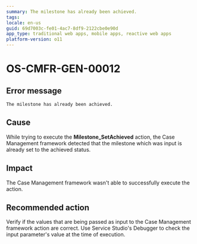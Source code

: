 ```yaml
---
summary: The milestone has already been achieved.
tags:
locale: en-us
guid: 69d7003c-fe01-4ac7-8df9-2122cbe0e90d
app_type: traditional web apps, mobile apps, reactive web apps
platform-version: o11
---
```


# OS-CMFR-GEN-00012

## Error message

`The milestone has already been achieved.`

## Cause

While trying to execute the **Milestone_SetAchieved** action, the Case Management framework detected that the milestone which was input is already set to the achieved status.

## Impact

The Case Management framework wasn't able to successfully execute the action.

## Recommended action

Verify if the values that are being passed as input to the Case Management framework action are correct. Use Service Studio's Debugger to check the input parameter's value at the time of execution.
